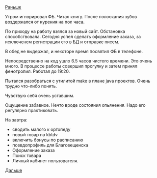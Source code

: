 [Раньше](2018.01.24.md)

Утром игнорировал ФБ. Читал книгу. После полоскания зубов воздержался от курения на пол часа.

По приходу на работу взялся за новый сайт. Обстановка способствовала.
Сегодня успел сделать оформление заказа, за исключенем регистрации его в БД и отправке писем.

В обед не выдержал, и некоторе время посвятил ФБ в телефоне.

Непосредственно на код ушло 6.5 часов чистого времени. Это очень много.
В процессе работы совершил прогулку и затем принял фенотропил. Работал до 19:20.

Пытался разобраться с утилитой make в плане java проектов. Очень трудно что-либо понять.

Чувствую себя очень уставшим.

Ощущение забавное. Нечто вроде состояния опьянения. Надо его регулярно практиковать.

На завтра:
  * сводить малого к ортопеду
  * новый товар на kbtdv
  * включить бонусы по расписанию
  * псевдопрофиль для Благовещенска
  * Оформление заказа
  * Поиск товара
  * Личный кабинет пользователя.

[Дальше](2018.01.26.md)